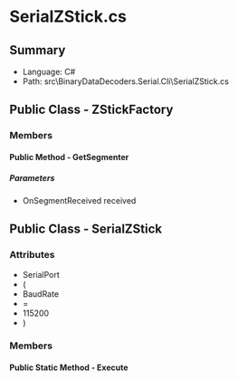 ﻿# SerialZStick.cs

## Summary

* Language: C#
* Path: src\BinaryDataDecoders.Serial.Cli\SerialZStick.cs

## Public Class - ZStickFactory

### Members

#### Public Method - GetSegmenter

#####  Parameters

 - OnSegmentReceived received 

## Public Class - SerialZStick

### Attributes

 - SerialPort
 - (
 - BaudRate
 - =
 - 115200
 - )

### Members

#### Public Static Method - Execute


